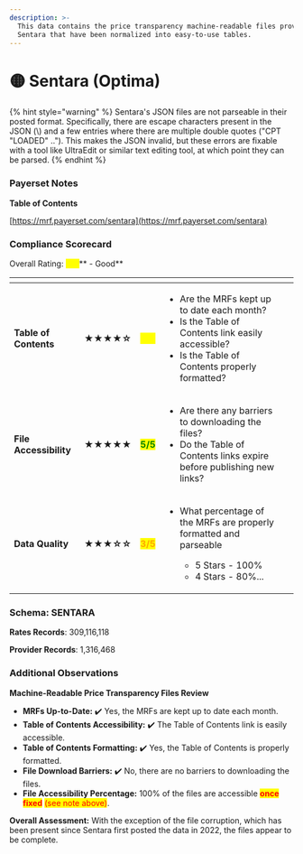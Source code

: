 ```yaml
---
description: >-
  This data contains the price transparency machine-readable files provided by
  Sentara that have been normalized into easy-to-use tables.
---
```


# 🟡 Sentara (Optima)

{% hint style="warning" %}
Sentara's JSON files are not parseable in their posted format. Specifically, there are escape characters present in the JSON (\\) and a few entries where there are multiple double quotes ("CPT "LOADED" .."). This makes the JSON invalid, but these errors are fixable with a tool like UltraEdit or similar text editing tool, at which point they can be parsed.
{% endhint %}

### Payerset Notes

**Table of Contents**

[https://mrf.payerset.com/sentara](https://mrf.payerset.com/sentara)

### Compliance Scorecard

Overall Rating: <mark style="color:yellow;">**4/5**</mark>** - Good**

<table data-view="cards"><thead><tr><th></th><th></th><th></th><th></th><th data-hidden data-card-cover data-type="files"></th></tr></thead><tbody><tr><td><strong>Table of Contents</strong></td><td><strong>★★★★☆</strong></td><td><mark style="color:yellow;"><strong>4/5</strong></mark></td><td><ul><li>Are the MRFs kept up to date each month? </li><li>Is the Table of Contents link easily accessible?</li><li>Is the Table of Contents properly formatted?</li></ul></td><td></td></tr><tr><td><strong>File Accessibility</strong></td><td><strong>★★★★★</strong></td><td><mark style="color:green;"><strong>5/5</strong></mark></td><td><ul><li>Are there any barriers to downloading the files?</li><li>Do the Table of Contents links expire before publishing new links?</li></ul></td><td></td></tr><tr><td><strong>Data Quality</strong></td><td><strong>★★★☆☆</strong></td><td><mark style="color:orange;"><strong>3/5</strong></mark></td><td><ul><li><p>What percentage of the MRFs are properly formatted and parseable</p><ul><li>5 Stars - 100%</li><li>4 Stars - 80%...</li></ul></li></ul></td><td></td></tr></tbody></table>

### Schema: SENTARA

**Rates Records**: 309,116,118

**Provider Records**: 1,316,468

### Additional Observations

**Machine-Readable Price Transparency Files Review**

* **MRFs Up-to-Date:** ✔️ Yes, the MRFs are kept up to date each month.
* **Table of Contents Accessibility:** ✔️ The Table of Contents link is easily accessible.
* **Table of Contents Formatting:** ✔️ Yes, the Table of Contents is properly formatted.
* **File Download Barriers:** ✔️ No, there are no barriers to downloading the files.
* **File Accessibility Percentage:** 100% of the files are accessible <mark style="color:red;">**once fixed**</mark> <mark style="color:red;"></mark><mark style="color:red;">(see note above)</mark>.

**Overall Assessment:** With the exception of the file corruption, which has been present since Sentara first posted the data in 2022, the files appear to be complete.
